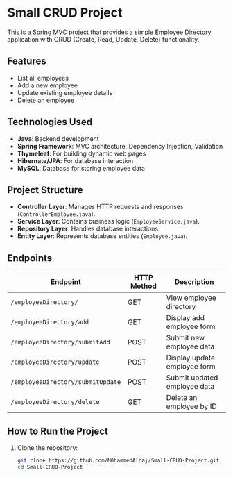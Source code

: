 # Small CRUD Project

This is a Spring MVC project that provides a simple Employee Directory application with CRUD (Create, Read, Update, Delete) functionality.

## Features

- List all employees
- Add a new employee
- Update existing employee details
- Delete an employee

## Technologies Used

- **Java**: Backend development
- **Spring Framework**: MVC architecture, Dependency Injection, Validation
- **Thymeleaf**: For building dynamic web pages
- **Hibernate/JPA**: For database interaction
- **MySQL**: Database for storing employee data

## Project Structure

- **Controller Layer**: Manages HTTP requests and responses (`ControllerEmployee.java`).
- **Service Layer**: Contains business logic (`EmployeeService.java`).
- **Repository Layer**: Handles database interactions.
- **Entity Layer**: Represents database entities (`Employee.java`).

## Endpoints

| Endpoint                     | HTTP Method | Description                   |
|------------------------------|-------------|-------------------------------|
| `/employeeDirectory/`        | GET         | View employee directory       |
| `/employeeDirectory/add`     | GET         | Display add employee form     |
| `/employeeDirectory/submitAdd` | POST        | Submit new employee data      |
| `/employeeDirectory/update`  | POST        | Display update employee form  |
| `/employeeDirectory/submitUpdate` | POST      | Submit updated employee data  |
| `/employeeDirectory/delete`  | GET         | Delete an employee by ID      |

## How to Run the Project

1. Clone the repository:
   ```bash
   git clone https://github.com/M0hammedAlhaj/Small-CRUD-Project.git
   cd Small-CRUD-Project
